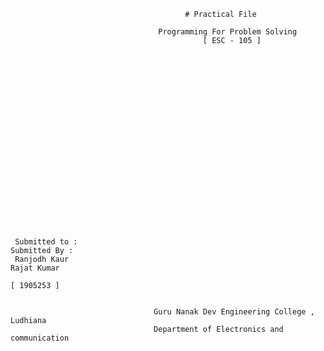                                           # Practical File
                                             
                                     Programming For Problem Solving
                                               [ ESC - 105 ]
                                               
                                               
                                               
                                               
                                               
                                               
                                               
                                               
                                               
                                               
                                               
                                                
                                                
                                                
                                                
                                                
                                                
                                               
      
      
      
      
     Submitted to :                                                                               Submitted By :
     Ranjodh Kaur                                                                                  Rajat Kumar            
                                                                                                  [ 1905253 ]                    
                                                 
                                                 
                                    Guru Nanak Dev Engineering College , Ludhiana
                                    Department of Electronics and communication 
